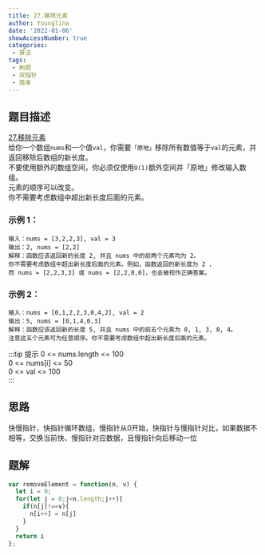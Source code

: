 ```yaml
---
title: 27.移除元素
author: Younglina
date: '2022-01-06'
showAccessNumber: true
categories:
 - 算法
tags:
 - 刷题
 - 双指针
 - 简单
---
```

## 题目描述
[27.移除元素](https://leetcode-cn.com/problems/remove-element/)  
给你一个数组`nums`和一个值`val`，你需要`「原地」`移除所有数值等于`val`的元素，并返回移除后数组的新长度。  
不要使用额外的数组空间，你必须仅使用`O(1)`额外空间并「原地」修改输入数组。  
元素的顺序可以改变。  
你不需要考虑数组中超出新长度后面的元素。

### 示例 1：
```
输入：nums = [3,2,2,3], val = 3  
输出：2, nums = [2,2]  
解释：函数应该返回新的长度 2, 并且 nums 中的前两个元素均为 2。
你不需要考虑数组中超出新长度后面的元素。例如，函数返回的新长度为 2 ，
而 nums = [2,2,3,3] 或 nums = [2,2,0,0]，也会被视作正确答案。
```

### 示例 2：
```
输入：nums = [0,1,2,2,3,0,4,2], val = 2  
输出：5, nums = [0,1,4,0,3]  
解释：函数应该返回新的长度 5, 并且 nums 中的前五个元素为 0, 1, 3, 0, 4。
注意这五个元素可为任意顺序。你不需要考虑数组中超出新长度后面的元素。
```

:::tip 提示
0 <= nums.length <= 100  
0 <= nums[i] <= 50  
0 <= val <= 100  
:::

## 思路
快慢指针，快指针循环数组，慢指针从0开始，快指针与慢指针对比，如果数据不相等，交换当前快、慢指针对应数据，且慢指针向后移动一位
## 题解
```javascript
var removeElement = function(n, v) {
  let i = 0;
  for(let j = 0;j<n.length;j++){
    if(n[j]!==v){
      n[i++] = n[j]
    }
  }
  return i
};
```